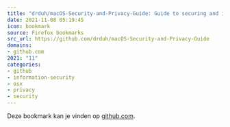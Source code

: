 ```yaml
---
title: "drduh/macOS-Security-and-Privacy-Guide: Guide to securing and improving privacy on macOS"
date: 2021-11-08 05:19:45
icon: bookmark
source: Firefox bookmarks
src_url: https://github.com/drduh/macOS-Security-and-Privacy-Guide
domains:
- github.com
2021: "11"
categories:
- github
- information-security
- osx
- privacy
- security
---
```

Deze bookmark kan je vinden op [github.com](https://github.com/drduh/macOS-Security-and-Privacy-Guide).
